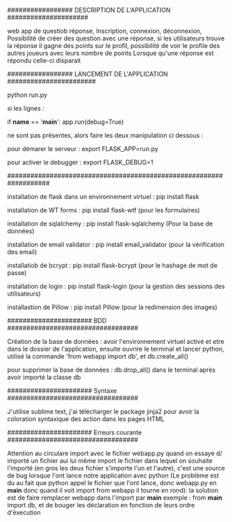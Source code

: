 ################# DESCRIPTION DE L'APPLICATION #####################

web app de questiob réponse,
Inscription, connexion, déconnexion,
Possibilité de créer des question avec une réponse,
si les utilisateurs trouve la réponse il gagne des points sur le profil,
possibilité de voir le profile des autres joueurs avec leurs nombre de points
Lorsque qu'une réponse est répondu celle-ci disparait

################# LANCEMENT DE L'APPLICATION #######################

python run.py

si les lignes :

if __name__ == '__main__':
	app.run(debug=True)

ne sont pas présentes, alors faire les deux manipulation ci dessous :

pour démarer le serveur : export FLASK_APP=run.py

pour activer le debugger : export FLASK_DEBUG=1

###################################################################


installation de flask dans un environnement virtuel : pip install flask

installation de WT forms : pip install flask-wtf					(pour les formulaires)

installation de sqlalchemy : pip install flask-sqlalchemy			(Pour la base de données)

installation de email validator : pip install email_validator 		(pour la vérification des email)

installatiob de bcrypt : pip install flask-bcrypt					(pour le hashage de mot de passe)

installation de login : pip install flask-login						(pour la gestion des sessions des utilisateurs)

installastion de Pillow : pip install Pillow 						(pour la redimension des images)

###################### BDD ##################################

Création de la base de données : avoir l'environnement virtuel activé et etre dans le dossier de l'application, ensuite ouvrire le terminal et lancer python, utilisé la commande 'from webapp import db', et db.create_all()

pour supprimer la base de données : db.drop_all() dans le terminal après avoir importé la classe db

###################### Syntaxe ##################################

J'utilise sublime text, j'ai télécharger le package jinja2 pour avoir la coloration syntaxique des action dans les pages HTML


###################### Erreurs courante ##################################

Attention au circulare import avec le fichier webapp.py quand on essaye d/ importé un fichier aui lui même import le fichier dans lequel on souhaite l'importé (en gros les deux fichier s'importe l'un et l'autre), c'est une source de bug lorsque l'ont lance notre application avec python
(Le problème est du au fait que python appel le fichier que l'ont lance, donc webapp.py en __main__ donc quand il voit import from webapp il tourne en rond): la solution est de faire remplacer webapp dans l'import par __main__ exemple : from __main__ import db, et de bouger les déclaration en fonction de leurs ordre d'éxecution